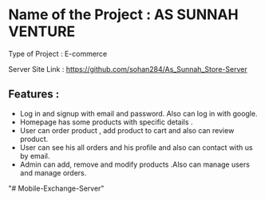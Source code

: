 # Name of the Project       	:  AS SUNNAH VENTURE 
Type of Project 		:  E-commerce

Server Site Link		:  https://github.com/sohan284/As_Sunnah_Store-Server

## Features		:

 * Log in and signup with email and password. Also can log in with google.
 * Homepage has some products with specific details .
 * User can order product , add product to cart   and also can review product.
 * User can see his all orders and his profile and also can contact with us by email.
 * Admin can add, remove and modify products .Also can manage users and manage orders.

"# Mobile-Exchange-Server" 
